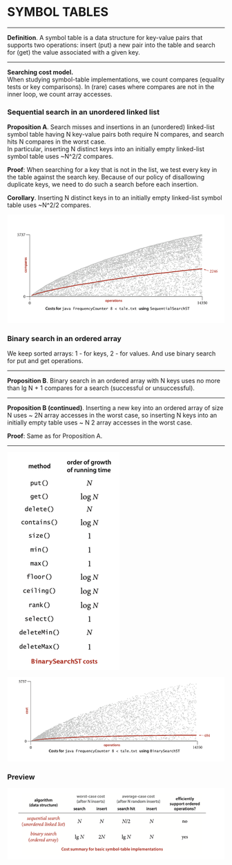 # SYMBOL TABLES

___
**Definition**. A symbol table is a data structure for key-value pairs
that supports two operations: insert (put) a new pair into the table and
search for (get) the value associated with a given key.
***

**Searching cost model.**  
When studying symbol-table implementations, we count compares (equality
tests or key comparisons). In (rare) cases where compares are not in the
inner loop, we count array accesses.

### Sequential search in an unordered linked list

**Proposition A**. Search misses and insertions in an (unordered) linked-list
symbol table having N key-value pairs both require N compares, and search
hits N compares in the worst case.   
In particular, inserting N distinct keys into an initially empty linked-list
symbol table uses ~N^2/2 compares.

**Proof**: When searching for a key that is not in the list, we test every
key in the table against the search key. Because of our policy of disallowing
duplicate keys, we need to do such a search before each insertion.

**Corollary**. Inserting N distinct keys in to an initially empty linked-list
symbol table uses ~N^2/2 compares.

![img.png](../../resources/SSST_average_compares.png)

### Binary search in an ordered array

We keep sorted arrays: 1 - for keys, 2 - for values. And use binary search for
put and get operations.

***
**Proposition B**. Binary search in an ordered array with N keys uses no more
than lg N + 1 compares for a search (successful or unsuccessful).
___
**Proposition B (continued)**. Inserting a new key into an ordered array of
size N uses ~ 2N array accesses in the worst case, so inserting N keys into
an initially empty table uses ~ N 2 array accesses in the worst case.

**Proof**: Same as for Proposition A.
***

![img.png](../../resources/BinarySearchSTCost.png)

![img.png](../../resources/BSST_average_compares.png)

### Preview

![img.png](../../resources/summary_for_elementary_ST.png)
